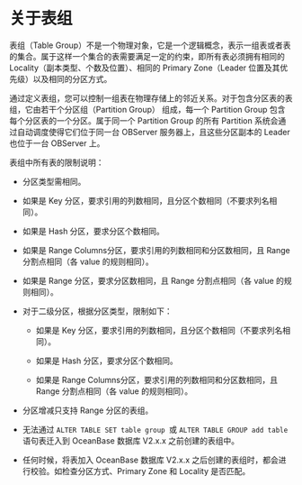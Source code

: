 关于表组 
=========================



表组（Table Group）不是一个物理对象，它是一个逻辑概念，表示一组表或者表的集合。属于这样一个集合的表需要满足一定的约束，即所有表必须拥有相同的 Locality（副本类型、个数及位置）、相同的 Primary Zone（Leader 位置及其优先级）以及相同的分区方式。

通过定义表组，您可以控制一组表在物理存储上的邻近关系。对于包含分区表的表组，它由若干个分区组（Partition Group） 组成，每一个 Partition Group 包含每个分区表的一个分区。属于同一个 Partition Group 的所有 Partition 系统会通过自动调度使得它们位于同一台 OBServer 服务器上，且这些分区副本的 Leader 也位于一台 OBServer 上。

表组中所有表的限制说明：

* 分区类型需相同。

  

* 如果是 Key 分区，要求引用的列数相同，且分区个数相同（不要求列名相同）。

  

* 如果是 Hash 分区，要求分区个数相同。

  

* 如果是 Range Columns分区，要求引用的列数相同和分区数相同，且 Range 分割点相同（各 value 的规则相同）。

  

* 如果是 Range 分区，要求分区数相同，且 Range 分割点相同（各 value 的规则相同）。

  

* 对于二级分区，根据分区类型，限制如下：

  * 如果是 Key 分区，要求引用的列数相同，且分区个数相同（不要求列名相同）。

    
  
  * 如果是 Hash 分区，要求分区个数相同。

    
  
  * 如果是 Range Columns分区，要求引用的列数相同和分区数相同，且 Range 分割点相同（各 value 的规则相同）。

    
  

  

* 分区增减只支持 Range 分区的表组。

  

* 无法通过 `ALTER TABLE SET table group `或 `ALTER TABLE GROUP add table` 语句表迁入到 OceanBase 数据库 V2.x.x 之前创建的表组中。

  

* 任何时候，将表加入 OceanBase 数据库 V2.x.x 之后创建的表组时，都会进行校验。如检查分区方式、Primary Zone 和 Locality 是否匹配。

  



